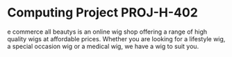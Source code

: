 # Computing Project PROJ-H-402
e commerce 
all beautys is an online wig shop offering a range of high quality
wigs at affordable prices. Whether you are looking for a lifestyle
wig, a special occasion wig or a medical wig, we have a wig to suit
you.
